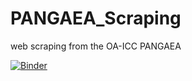 # PANGAEA_Scraping

web scraping from the OA-ICC PANGAEA

[![Binder](https://mybinder.org/badge_logo.svg)](https://mybinder.org/v2/gh/PBrockmann/PANGAEA_Scraping/HEAD)
